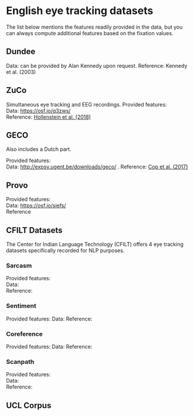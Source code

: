 # English eye tracking datasets

The list below mentions the features readily provided in the data, but you can always compute additional features based on the fixation values.

## Dundee

Data: can be provided by Alan Kennedy upon request.
Reference: Kennedy et al. (2003)

## ZuCo

Simultaneous eye tracking and EEG recordings.
Provided features:  
Data: https://osf.io/q3zws/  
Reference: [Hollenstein et al. (2018)](https://www.nature.com/articles/sdata2018291)

## GECO

Also includes a Dutch part.

Provided features:  
Data: http://expsy.ugent.be/downloads/geco/ . 
Reference: [Cop et al. (2017)](https://link.springer.com/article/10.3758/s13428-016-0734-0)

## Provo

Provided features:  
Data: https://osf.io/sjefs/  
Reference

## CFILT Datasets

The Center for Indian Language Technology (CFILT) offers 4 eye tracking datasets specifically recorded for NLP purposes.

### Sarcasm

Provided features:  
Data:  
Reference: 

### Sentiment

Provided features: 
Data: 
Reference:
### Coreference

Provided features: 
Data: 
Reference:

### Scanpath

Provided features:  
Data:  
Reference:

## UCL Corpus
